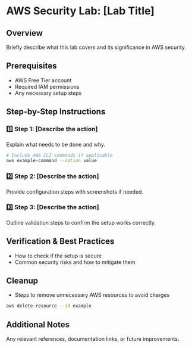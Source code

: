 # AWS Security Lab: [Lab Title]

## Overview
Briefly describe what this lab covers and its significance in AWS security.

## Prerequisites
- AWS Free Tier account
- Required IAM permissions
- Any necessary setup steps

## Step-by-Step Instructions
### **1️⃣ Step 1: [Describe the action]**
Explain what needs to be done and why.
```bash
# Include AWS CLI commands if applicable
aws example-command --option value
```

### **2️⃣ Step 2: [Describe the action]**
Provide configuration steps with screenshots if needed.

### **3️⃣ Step 3: [Describe the action]**
Outline validation steps to confirm the setup works correctly.

## Verification & Best Practices
- How to check if the setup is secure
- Common security risks and how to mitigate them

## Cleanup
- Steps to remove unnecessary AWS resources to avoid charges
```bash
aws delete-resource --id example
```

## Additional Notes
Any relevant references, documentation links, or future improvements.
